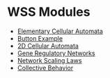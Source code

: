 # WSS Modules

* [Elementary Cellular Automata][ecas]
* [Button Example][button]
* [2D Cellular Automata][cellular automata]
* [Gene Regulatory Networks][grns]
* [Network Scaling Laws][network scaling]
* [Collective Behavior][collective behavior]

[ecas]: https://elife-asu.github.io/wss-modules/modules/0-ecas
[cellular automata]: https://elife-asu.github.io/wss-modules/modules/1-cellular-automata
[grns]: https://elife-asu.github.io/wss-modules/modules/2-grns
[network scaling]: https://elife-asu.github.io/wss-modules/modules/3-network-scaling
[collective behavior]: https://elife-asu.github.io/wss-modules/modules/4-collective-behavior
[button]: https://elife-asu.github.io/wss-modules/modules/5-button-example
